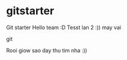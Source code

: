 # gitstarter
Git starter
Hello team :D
Tesst lan 2 :)) may vai

git

Rooi giow sao day
thu  tim nha
:))